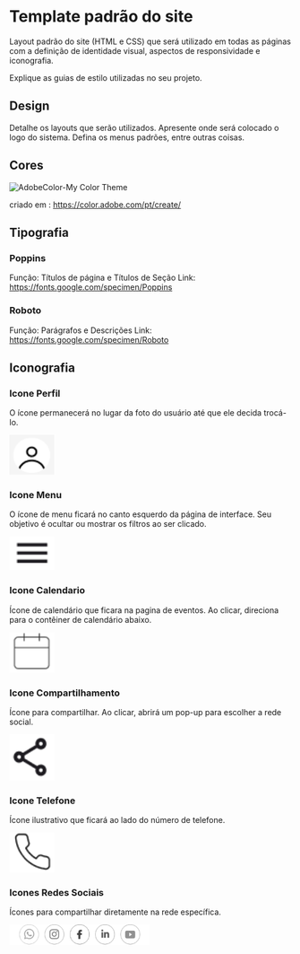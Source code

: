 # Template padrão do site

Layout padrão do site (HTML e CSS) que será utilizado em todas as páginas com a definição de identidade visual, aspectos de responsividade e iconografia.

Explique as guias de estilo utilizadas no seu projeto.

## Design

Detalhe os layouts que serão utilizados. Apresente onde será colocado o logo do sistema. Defina os menus padrões, entre outras coisas.

## Cores

![AdobeColor-My Color Theme](https://github.com/user-attachments/assets/8f370ee3-8444-4cb8-aeb5-4f197c6c6ff4)

criado em : https://color.adobe.com/pt/create/

## Tipografia

### Poppins

Função: Títulos de página e Títulos de Seção
Link: https://fonts.google.com/specimen/Poppins

### Roboto

Função: Parágrafos e Descrições
Link: https://fonts.google.com/specimen/Roboto

## Iconografia

### Icone Perfil

O ícone permanecerá no lugar da foto do usuário até que ele decida trocá-lo.

<img src="./img/img_docs/icons/iconePerfil.png" alt="home" width="80"/>

### Icone Menu

O ícone de menu ficará no canto esquerdo da página de interface. Seu objetivo é ocultar ou mostrar os filtros ao ser clicado.

<img src="./img/img_docs/icons/iconeMenu.png" alt="home" width="80"/>

### Icone Calendario

Ícone de calendário que ficara na pagina de eventos. Ao clicar, direciona para o contêiner de calendário abaixo.

<img src="./img/img_docs/icons/iconeCalendario.png" alt="home" width="80"/>

### Icone Compartilhamento

Ícone para compartilhar. Ao clicar, abrirá um pop-up para escolher a rede social.

<img src="./img/img_docs/icons/IconeCompartilha.png" alt="home" width="80"/>

### Icone Telefone

Ícone ilustrativo que ficará ao lado do número de telefone.

<img src="./img/img_docs/icons/iconeTelefone.png" alt="home" width="80"/>

### Icones Redes Sociais

Ícones para compartilhar diretamente na rede específica.

<img src="./img/img_docs/icons/IconeRedeSocial.png" alt="home" width="250"/>
